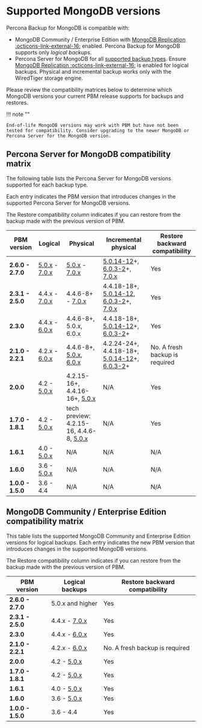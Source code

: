 # Supported MongoDB versions

Percona Backup for MongoDB is compatible with:

* MongoDB Community / Enterprise Edition with [MongoDB Replication :octicons-link-external-16:](https://docs.mongodb.com/manual/replication/) enabled. Percona Backup for MongoDB supports only *logical backups*.
* Percona Server for MongoDB for all [supported backup types](../features/backup-types.md). Ensure [MongoDB Replication :octicons-link-external-16:](https://docs.mongodb.com/manual/replication/) is enabled for logical backups. Physical and incremental backup works only with the WiredTiger storage engine.

Please review the compatibility matrices below to determine which MongoDB versions your current PBM release supports for backups and restores. 

!!! note ""

    End-of-life MongoDB versions may work with PBM but have not been tested for compatibility. Consider upgrading to the newer MongoDB or Percona Server for the MongoDB version. 

## Percona Server for MongoDB compatibility matrix

The following table lists the Percona Server for MongoDB versions supported for each backup type.

Each entry indicates the PBM version that introduces changes in the supported Percona Server for MongoDB versions.

The Restore compatibility column indicates if you can restore from the backup made with the previous version of PBM.

| PBM version | Logical | Physical |Incremental physical | Restore backward compatibility|
| ----------- |---------|----------|---------------------|---------------------|
| **2.6.0 - 2.7.0** | [5.0.x] - [7.0.x] | [5.0.x] - [7.0.x] | [5.0.14-12]+, [6.0.3-2]+, [7.0.x] | Yes |
| **2.3.1 - 2.5.0** | 4.4.x - [7.0.x] | 4.4.6-8+ - [7.0.x] | 4.4.18-18+, [5.0.14-12], [6.0.3-2]+, [7.0.x] | Yes |
| **2.3.0** | 4.4.x - [6.0.x] | 4.4.6-8+, 5.0.x, 6.0.x | 4.4.18-18+, [5.0.14-12]+, [6.0.3-2]+ | Yes |
| **2.1.0 - 2.2.1** | 4.2.x - [6.0.x] | 4.4.6-8+, [5.0.x], [6.0.x] | 4.2.24-24+, 4.4.18-18+, [5.0.14-12]+, [6.0.3-2]+ | No. A fresh backup is required|
| **2.0.0** | 4.2 - [5.0.x] | 4.2.15-16+, 4.4.16-16+, [5.0.x] | N/A | Yes|
| **1.7.0 - 1.8.1** | 4.2 - [5.0.x] | tech preview: 4.2.15-16, 4.4.6-8, [5.0.x] | N/A | Yes|
| **1.6.1** | 4.0 - [5.0.x] | N/A |N/A |N/A |Yes|
| **1.6.0** | 3.6 - [5.0.x] | N/A |N/A |N/A |Yes|
| **1.0.0 - 1.5.0** | 3.6 - 4.4 | N/A |N/A |N/A |Yes|


## MongoDB Community / Enterprise Edition compatibility matrix

This table lists the supported MongoDB Community and Enterprise Edition versions for logical backups. Each entry indicates the new PBM version that introduces changes in the supported MongoDB versions. 

The Restore compatibility column indicates if you can restore from the backup made with the previous version of PBM.

| PBM version | Logical backups | Restore backward compatibility|
| ----------- |-----------------| ----------------------------- |
| **2.6.0 - 2.7.0** | 5.0.x and higher | Yes |
| **2.3.1 - 2.5.0** | 4.4.x - [7.0.x] | Yes |
| **2.3.0** | 4.4.x - [6.0.x] | Yes |
| **2.1.0 - 2.2.1** | 4.2.x - [6.0.x] | No. A fresh backup is required|
| **2.0.0** | 4.2 - [5.0.x]| Yes|
| **1.7.0 - 1.8.1** | 4.2 - [5.0.x] | Yes |
| **1.6.1** | 4.0 - [5.0.x] | Yes|
| **1.6.0** | 3.6 - [5.0.x] | Yes|
| **1.0.0 - 1.5.0** | 3.6 - 4.4|Yes|



[7.0.x]: https://docs.percona.com/percona-server-for-mongodb/7.0/
[6.0.x]: https://docs.percona.com/percona-server-for-mongodb/6.0/
[6.0.3-2]: https://docs.percona.com/percona-server-for-mongodb/6.0/release_notes/6.0.3-2.html
[5.0.x]: https://docs.percona.com/percona-server-for-mongodb/5.0/
[5.0.14-12]: https://docs.percona.com/percona-server-for-mongodb/5.0/release_notes/5.0.14-12.html
[4.4.x]: https://docs.percona.com/percona-server-for-mongodb/4.4/
[4.4.18-18]: https://docs.percona.com/percona-server-for-mongodb/4.4/release_notes/4.4.18-18.html
[4.4.6-8]: https://docs.percona.com/percona-server-for-mongodb/4.4/release_notes/4.4.6-8.html
[4.2.24-24]: https://docs.percona.com/percona-server-for-mongodb/4.2/release_notes/4.2.24-24.html
[4.2.15-16]: https://docs.percona.com/percona-server-for-mongodb/4.2/release_notes/4.2.15-16.html

